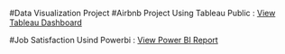 #Data Visualization Project
#Airbnb Project Using Tableau Public :
[View Tableau Dashboard](https://public.tableau.com/app/profile/batoul.blaybel/viz/AirBnBFullProject_17124997962010/Dashboard1)

#Job Satisfaction Usind Powerbi :
[View Power BI Report](https://app.powerbi.com/groups/me/reports/0ec1087a-95f5-4751-8ea6-22aba8bedc8f/ReportSection?experience=power-bi)
